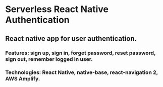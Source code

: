 # Serverless React Native Authentication
## React native app for user authentication.
### Features: sign up, sign in, forget password, reset password, sign out, remember logged in user.
### Technologies: React Native, native-base, react-navigation 2, AWS Amplify.